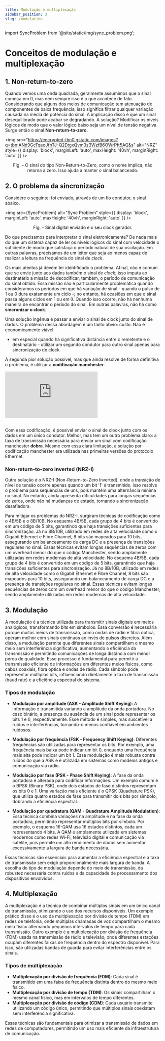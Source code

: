 ```yaml
---
title: Modulação e multiplexação
sidebar_position: 3
slug: /modulation
---
```


import SyncProblem from '@site/static/img/sync_problem.png';

# Conceitos de modulação e multiplexação

## 1. Non-return-to-zero

Quando vemos uma onda quadrada, geralmente assumimos que o sinal começa em 0,
mas nem sempre isso é o que acontece de fato. Considerando que alguns dos meios
de comunicação tem atenuação de componentes de baixa frequência, isso significa
filtrar qualquer variação causada na média de potência do sinal. A implicação
disso é que um sinal desequilibrado pode acabar se degradando. A solução?
Modificar os níveis lógicos de modo que o valor lógico baixo seja um nível de
tensão negativa. Surge então o sinal **Non-return-to-zero**.

<img 
  src="https://encrypted-tbn0.gstatic.com/images?q=tbn:ANd9GcTqaqJfnTJ-Q2DtgxQvm3z3WzfB6OWrPft5AQ&s"
  alt="NRZ" 
  style={{ 
    display: 'block',
    marginLeft: 'auto',
    maxHeight: '40vh',
    marginRight: 'auto'
  }} 
/>
<p><center>Fig. - O sinal do tipo Non-Return-to-Zero, como o nome implica, não
retorna a zero. Isso ajuda a manter o sinal balanceado.</center></p>

## 2. O problema da sincronização

Considere o seguinte: foi enviado, através de um fio condutor, o sinal abaixo.

<img 
  src={SyncProblem}
  alt="Sync Problem"
  style={{ 
    display: 'block',
    marginLeft: 'auto',
    maxHeight: '40vh',
    marginRight: 'auto'
  }} 
/>
<p><center>Fig. - Sinal digital enviado e o seu clock gerador.</center></p>

Do que precisamos para interpretar o sinal eletronicamente? De nada mais do que
um sistema capaz de ler os níveis lógicos do sinal com velocidade o suficiente
de modo que satisfaça o período natural de sua oscilação. Em outras palavras,
precisamos de um leitor que seja ao menos capaz de realizar a leitura na
frequência do sinal de *clock*.

Os mais atentos já devem ter identificado o problema. Afinal, não é comum que
se envie junto aos dados também o sinal de *clock*; isso imputa ao destinatário
a missão de decodificar, também, o período de comunicação do sinal obtido. Essa
missão não é particularmente problemática quando consideramos os períodos em
que há variação de sinal - quando o pulso de 1 ou 0 dura exatamente um ciclo -;
no entanto, há ocasiões em que o sinal passa alguns ciclos em 1 ou em 0. Quando
isso ocorre, não há nenhuma maneira de encontrar o período do sinal. Em outras
palavras, não há como **sincronizar o clock**.

Uma solução ingênua é passar a enviar o sinal de clock junto do sinal de dados.
O problema dessa abordagem é um tanto óbvio: custo. Não é economicamente viável
- em especial quando há significativa distância entre o remetente e o
destinatário - utilizar um segundo condutor para outro sinal apenas para
sincronização de clock.

A segunda pior solução possível, mas que ainda resolve de forma definitiva o
problema, é utilizar a **codificação manchester**.

<div style={{ textAlign: 'center' }}>
    <iframe 
        style={{
            display: 'block',
            margin: 'auto',
            width: '100%',
            height: '50vh',
        }}
        src="https://www.youtube.com/embed/XKtxxZ327UM" 
        frameborder="0" 
        allowFullScreen>
    </iframe>
</div>
<br/>

Com essa codificação, é possível enviar o sinal de clock junto com os dados em
um único condutor. Melhor, mas tem um outro problema claro: a taxa de
transmissão necessária para enviar um sinal com codificação manchester
**dobra**. Mesmo com essa clara limitação, a solução por codificação manchester
era utilizada nas primeiras versões do protocolo Ethernet.

### Non-return-to-zero inverted (NRZ-I)

Outra solução é o NRZ-I (Non-Return-to-Zero Inverted), onde a transição de
nível de tensão ocorre apenas quando um bit '1' é transmitido. Isso resolve o
problema para sequências de uns, pois mantém uma alternância mínima no sinal.
No entanto, ainda apresenta dificuldades para longas sequências de zeros, onde
não há mudanças de estado, tornando a sincronização desafiadora.

Para mitigar os problemas do NRZ-I, surgiram técnicas de codificação como o
4B/5B e o 8B/10B. No esquema 4B/5B, cada grupo de 4 bits é convertido em um
código de 5 bits, garantindo que haja transições suficientes para
sincronização. Já no 8B/10B, utilizado em redes de alta velocidade como o
Gigabit Ethernet e Fibre Channel, 8 bits são mapeados para 10 bits, assegurando
um balanceamento de carga DC e a presença de transições regulares no sinal.
Essas técnicas evitam longas sequências de zeros com um overhead menor do que o
código Manchester, sendo amplamente utilizadas em redes modernas de alta
velocidade. No esquema 4B/5B, cada grupo de 4 bits é convertido em um código de
5 bits, garantindo que haja transições suficientes para sincronização. Já no
8B/10B, utilizado em redes de alta velocidade como o Gigabit Ethernet e Fibre
Channel, 8 bits são mapeados para 10 bits, assegurando um balanceamento de
carga DC e a presença de transições regulares no sinal. Essas técnicas evitam
longas sequências de zeros com um overhead menor do que o código Manchester,
sendo amplamente utilizadas em redes modernas de alta velocidade.

## 3. Modulação

A modulação é a técnica utilizada para transmitir sinais digitais em meios
analógicos, transformando bits em símbolos. Essa conversão é necessária porque
muitos meios de transmissão, como ondas de rádio e fibra óptica, operam melhor
com sinais contínuos ao invés de pulsos discretos. Além disso, a modulação
permite que diferentes sinais compartilhem o mesmo meio sem interferência
significativa, aumentando a eficiência da transmissão e permitindo comunicações
de longa distância com menor perda de qualidade. Esse processo é fundamental
para permitir a transmissão eficiente de informações em diferentes meios
físicos, como cabos coaxiais, fibra óptica e ondas de rádio. Cada símbolo pode
representar múltiplos bits, influenciando diretamente a taxa de transmissão
(baud rate) e a eficiência espectral do sistema.

### Tipos de modulação

- **Modulação por amplitude (ASK - Amplitude Shift Keying)**: A informação é
  transmitida variando a amplitude da onda portadora. No caso binário, a
  presença ou ausência de um sinal pode representar os bits 1 e 0,
  respectivamente. Esse método é simples, mas suscetível a ruídos e
  interferências, tornando-o menos confiável em ambientes ruidosos.

- **Modulação por frequência (FSK - Frequency Shift Keying)**: Diferentes
  frequências são utilizadas para representar os bits. Por exemplo, uma
  frequência mais baixa pode indicar um bit 0, enquanto uma frequência mais
  alta pode indicar um bit 1. Essa modulação é mais robusta contra ruídos do
  que a ASK e é utilizada em sistemas como modems antigos e comunicação via
  rádio.

- **Modulação por fase (PSK - Phase Shift Keying)**: A fase da onda portadora é
  alterada para codificar informações. Um exemplo comum é o BPSK (Binary PSK),
  onde dois estados de fase distintos representam os bits 0 e 1. Uma variação
  mais eficiente é o QPSK (Quadrature PSK), que utiliza quatro estados de fase
  para transmitir dois bits por símbolo, dobrando a eficiência espectral.

- **Modulação por quadratura (QAM - Quadrature Amplitude Modulation)**: Essa
  técnica combina variações na amplitude e na fase da onda portadora,
  permitindo representar múltiplos bits por símbolo. Por exemplo, o esquema
  16-QAM usa 16 estados distintos, cada um representando 4 bits. A QAM é
  amplamente utilizada em sistemas modernos como redes Wi-Fi, televisão digital
  e comunicação via satélite, pois permite um alto rendimento de dados sem
  aumentar excessivamente a largura de banda necessária.

Essas técnicas são essenciais para aumentar a eficiência espectral e a taxa de
transmissão sem exigir proporcionalmente mais largura de banda. A escolha do
tipo de modulação depende do meio de transmissão, da robustez necessária contra
ruídos e da capacidade de processamento dos dispositivos envolvidos.

## 4. Multiplexação

A multiplexação é a técnica de combinar múltiplos sinais em um único canal de
transmissão, otimizando o uso dos recursos disponíveis. Um exemplo prático
disso é o uso da multiplexação por divisão de tempo (TDM) em redes de
telefonia, onde múltiplas chamadas de voz compartilham o mesmo meio físico
alternando pequenos intervalos de tempo para cada transmissão. Outro exemplo é
a multiplexação por divisão de frequência (FDM) usada na transmissão de rádio e
televisão, onde diferentes estações ocupam diferentes faixas de frequência
dentro do espectro disponível. Para isso, são utilizadas bandas de guarda para
evitar interferências entre os sinais.

### Tipos de multiplexação

- **Multiplexação por divisão de frequência (FDM)**: Cada sinal é transmitido
  em uma faixa de frequência distinta dentro do mesmo meio físico.
- **Multiplexação por divisão de tempo (TDM)**: Os sinais compartilham o mesmo
  canal físico, mas em intervalos de tempo diferentes.
- **Multiplexação por divisão de código (CDM)**: Cada usuário transmite
  utilizando um código único, permitindo que múltiplos sinais coexistam sem
  interferência significativa.

Essas técnicas são fundamentais para otimizar a transmissão de dados em redes
de computadores, permitindo um uso mais eficiente da infraestrutura de
comunicação.
